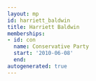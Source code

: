 ```yaml
---
layout: mp
id: harriett_baldwin
title: Harriett Baldwin
memberships:
- id: con
  name: Conservative Party
  start: '2010-06-08'
  end: 
autogenerated: true
---
```

